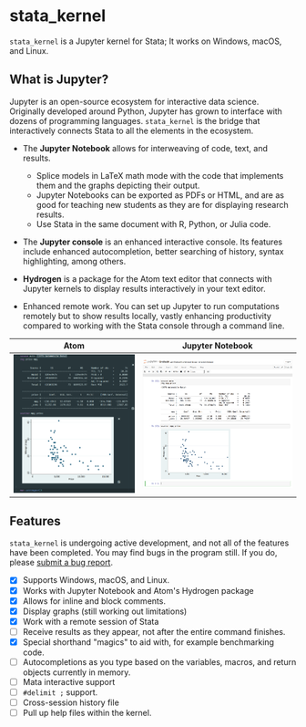 # stata_kernel

`stata_kernel` is a Jupyter kernel for Stata; It works on Windows, macOS, and
Linux.

## What is Jupyter?

Jupyter is an open-source ecosystem for interactive data science. Originally developed around Python, Jupyter has grown to interface with dozens of programming languages. `stata_kernel`
is the bridge that interactively connects Stata to all the elements in the ecosystem.

- The **Jupyter Notebook** allows for interweaving of code, text, and results.

    - Splice models in LaTeX math mode with the code that implements them and the graphs depicting their output.
    - Jupyter Notebooks can be exported as PDFs or HTML, and are as good for teaching new students as they are for displaying research results.
    - Use Stata in the same document with R, Python, or Julia code.

- The **Jupyter console** is an enhanced interactive console. Its features include enhanced autocompletion, better searching of history, syntax highlighting, among others.
- **Hydrogen** is a package for the Atom text editor that connects with Jupyter kernels to display results interactively in your text editor.
- Enhanced remote work. You can set up Jupyter to run computations remotely but to show results locally, vastly enhancing productivity compared to working with the Stata console through a command line.


Atom             |  Jupyter Notebook
:-------------------------:|:-------------------------:
![Atom](img/atom.png)    |  ![Jupyter Notebook](img/jupyter_notebook.png)

## Features

`stata_kernel` is undergoing active development, and not all of the features have been completed. You may find bugs in the program still. If you do, please [submit a bug report](https://github.com/kylebarron/stata_kernel/issues/new?template=bug_report.md).

- [x] Supports Windows, macOS, and Linux.
- [x] Works with Jupyter Notebook and Atom's Hydrogen package
- [x] Allows for inline and block comments.
- [x] Display graphs (still working out limitations)
- [x] Work with a remote session of Stata
- [ ] Receive results as they appear, not after the entire command finishes.
- [x] Special shorthand "magics" to aid with, for example benchmarking code.
- [ ] Autocompletions as you type based on the variables, macros, and return objects currently in memory.
- [ ] Mata interactive support
- [ ] `#delimit ;` support.
- [ ] Cross-session history file
- [ ] Pull up help files within the kernel.
